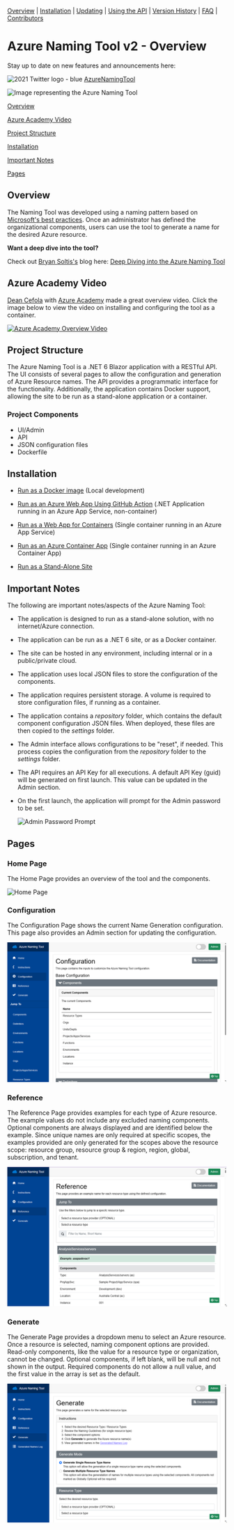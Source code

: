 [Overview](./) | [Installation](INSTALLATION.md) | [Updating](UPDATING.md) | [Using the API](USINGTHEAPI.md) | [Version History](VERSIONHISTORY.md) | [FAQ](FAQ.md) | [Contributors](CONTRIBUTORS.md)

# Azure Naming Tool v2 - Overview

Stay up to date on new features and announcements here:

![2021 Twitter logo - blue](https://user-images.githubusercontent.com/13591910/199250655-6f60c584-3a47-46af-a161-64908b7894fc.png) [AzureNamingTool](https://twitter.com/azurenamingtool)

<img src="./wwwroot/images/AzureNamingToolLogo.png?raw=true" alt="Image representing the Azure Naming Tool" title="Azure Naming Tool" height="150"/>

[Overview](#overview)

[Azure Academy Video](#azure-academy-video)

[Project Structure](#project-structure)

[Installation](#installation)

[Important Notes](#important-notes)

[Pages](#pages)

## Overview

The Naming Tool was developed using a naming pattern based on [Microsoft's best practices](/azure/cloud-adoption-framework/ready/azure-best-practices/naming-and-tagging). Once an administrator has defined the organizational components, users can use the tool to generate a name for the desired Azure resource.

**Want a deep dive into the tool?**

Check out [Bryan Soltis's](https://github.com/BryanSoltis) blog here: [Deep Diving into the Azure Naming Tool](https://soltisweb.com/blog/detail/2022-12-02-deep-diving-into-the-azure-naming-tool)

## Azure Academy Video
[Dean Cefola](https://github.com/DeanCefola) with [Azure Academy](https://www.youtube.com/c/AzureAcademy) made a great overview video. Click the image below to view the video on installing and configuring the tool as a container.

[![Azure Academy Overview Video](./wwwroot/Screenshots/AzureAcademyVideo.png)](https://youtu.be/Ztmxx_KhZdE)


## Project Structure

The Azure Naming Tool is a .NET 6 Blazor application with a RESTful API. The UI consists of several pages to allow the configuration and generation of Azure Resource names. The API provides a programmatic interface for the functionality. Additionally, the application contains Docker support, allowing the site to be run as a stand-alone application or a container.

### Project Components

* UI/Admin
* API
* JSON configuration files
* Dockerfile

## Installation

* [Run as a Docker image](INSTALLATION.md#run-as-a-docker-image) (Local development)

* [Run as an Azure Web App Using GitHub Action](INSTALLATION.md#run-as-an-azure-web-app-using-github-action) (.NET Application running in an Azure App Service, non-container)

* [Run as a Web App for Containers](INSTALLATION.md#run-as-a-web-app-for-containers) (Single container running in an Azure App Service)

* [Run as an Azure Container App](INSTALLATION.md#run-as-an-azure-container-app) (Single container running in an Azure Container App)

* [Run as a Stand-Alone Site](INSTALLATION.md#run-as-a-stand-alone-site) 

## Important Notes

The following are important notes/aspects of the Azure Naming Tool:

* The application is designed to run as a stand-alone solution, with no internet/Azure connection.
* The application can be run as a .NET 6 site, or as a Docker container.
* The site can be hosted in any environment, including internal or in a public/private cloud.
* The application uses local JSON files to store the configuration of the components.
* The application requires persistent storage. A volume is required to store configuration files, if running as a container.
* The application contains a *repository* folder, which contains the default component configuration JSON files. When deployed, these files are then copied to the *settings* folder.
* The Admin interface allows configurations to be "reset", if needed. This process copies the configuration from the *repository* folder to the *settings* folder.
* The API requires an API Key for all executions. A default API Key (guid) will be generated on first launch. This value can be updated in the Admin section.
* On the first launch, the application will prompt for the Admin password to be set.

  ![Admin Password Prompt](./wwwroot/Screenshots/AdminPasswordPrompt.png)

## Pages

### Home Page

The Home Page provides an overview of the tool and the components.

![Home Page](./wwwroot/Screenshots/HomePage.png)

### Configuration

The Configuration Page shows the current Name Generation configuration. This page also provides an Admin section for updating the configuration.

![Configuration Page](./wwwroot/Screenshots/ConfigurationPage.png)

### Reference

The Reference Page provides examples for each type of Azure resource. The example values do not include any excluded naming components. Optional components are always displayed and are identified below the example. Since unique names are only required at specific scopes, the examples provided are only generated for the scopes above the resource scope: resource group, resource group & region, region, global, subscription, and tenant.

![Reference Page](./wwwroot/Screenshots/ReferencePage.png)

### Generate

The Generate Page provides a dropdown menu to select an Azure resource. Once a resource is selected, naming component options are provided. Read-only components, like the value for a resource type or organization, cannot be changed. Optional components, if left blank, will be null and not shown in the output. Required components do not allow a null value, and the first value in the array is set as the default.

![Generate Page](./wwwroot/Screenshots/GeneratePage1.png)
